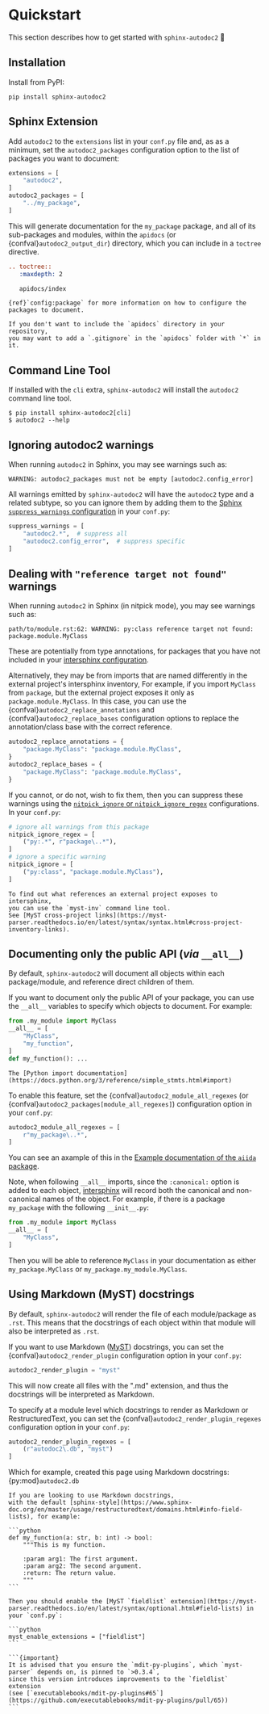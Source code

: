 # Quickstart

This section describes how to get started with `sphinx-autodoc2` 🎉

## Installation

Install from PyPI:

```{code-block} bash
pip install sphinx-autodoc2
```

## Sphinx Extension

Add `autodoc2` to the `extensions` list in your `conf.py` file and, as as a minimum, set the `autodoc2_packages` configuration option to the list of packages you want to document:

```python
extensions = [
    "autodoc2",
]
autodoc2_packages = [
    "../my_package",
]
```

This will generate documentation for the `my_package` package, and all of its sub-packages and modules, within the `apidocs` (or {confval}`autodoc2_output_dir`) directory,
which you can include in a `toctree` directive.

```restructuredtext
.. toctree::
   :maxdepth: 2

   apidocs/index
```

```{seealso}
{ref}`config:package` for more information on how to configure the packages to document.
```

```{tip}
If you don't want to include the `apidocs` directory in your repository,
you may want to add a `.gitignore` in the `apidocs` folder with `*` in it.
```

## Command Line Tool

If installed with the `cli` extra, `sphinx-autodoc2` will install the `autodoc2` command line tool.

```console
$ pip install sphinx-autodoc2[cli]
$ autodoc2 --help
```

## Ignoring autodoc2 warnings

When running `autodoc2` in Sphinx, you may see warnings such as:

```console
WARNING: autodoc2_packages must not be empty [autodoc2.config_error]
```

All warnings emitted by `sphinx-autodoc2` will have the `autodoc2` type and a related subtype, so you can ignore them by adding them to the
[Sphinx `suppress_warnings` configuration](https://www.sphinx-doc.org/en/master/usage/configuration.html#confval-suppress_warnings)
in your `conf.py`:

```python
suppress_warnings = [
    "autodoc2.*",  # suppress all
    "autodoc2.config_error",  # suppress specific
]
```

## Dealing with `"reference target not found"` warnings

When running `autodoc2` in Sphinx (in nitpick mode), you may see warnings such as:

```console
path/to/module.rst:62: WARNING: py:class reference target not found: package.module.MyClass
```

These are potentially from type annotations,
for packages that you have not included in your
[intersphinx configuration](https://www.sphinx-doc.org/en/master/usage/extensions/intersphinx.html).

Alternatively, they may be from imports that are named differently in the external project's intersphinx inventory,
For example, if you import `MyClass` from `package`,
but the external project exposes it only as `package.module.MyClass`.
In this case, you can use the {confval}`autodoc2_replace_annotations` and {confval}`autodoc2_replace_bases` configuration options to replace the annotation/class base with the correct reference.

```python
autodoc2_replace_annotations = {
    "package.MyClass": "package.module.MyClass",
}
autodoc2_replace_bases = {
    "package.MyClass": "package.module.MyClass",
}
```

If you cannot, or do not, wish to fix them,
then you can suppress these warnings using the
[`nitpick_ignore` or `nitpick_ignore_regex`](https://www.sphinx-doc.org/en/master/usage/configuration.html#confval-nitpick_ignore) configurations.
In your `conf.py`:

```python
# ignore all warnings from this package
nitpick_ignore_regex = [
    ("py:.*", r"package\..*"),
]
# ignore a specific warning
nitpick_ignore = [
    ("py:class", "package.module.MyClass"),
]
```

```{tip}
To find out what references an external project exposes to intersphinx,
you can use the `myst-inv` command line tool.
See [MyST cross-project links](https://myst-parser.readthedocs.io/en/latest/syntax/syntax.html#cross-project-inventory-links).
```

## Documenting only the public API (*via* `__all__`)

By default, `sphinx-autodoc2` will document all objects within each package/module, and reference direct children of them.

If you want to document only the public API of your package, you can use the `__all__` variables to specify which objects to document.
For example:

```python
from .my_module import MyClass
__all__ = [
    "MyClass",
    "my_function",
]
def my_function(): ...
```

```{seealso}
The [Python import documentation](https://docs.python.org/3/reference/simple_stmts.html#import)
```

To enable this feature, set the {confval}`autodoc2_module_all_regexes` (or {confval}`autodoc2_packages[module_all_regexes]`) configuration option in your `conf.py`:

```python
autodoc2_module_all_regexes = [
    r"my_package\..*",
]
```

You can see an axample of this in the [Example documentation of the `aiida` package](aiida).

Note, when following `__all__` imports,
since the `:canonical:` option is added to each object,
[intersphinx](https://www.sphinx-doc.org/en/master/usage/extensions/intersphinx.html)
will record both the canonical and non-canonical names of the object.
For example, if there is a package `my_package` with the following `__init__.py`:

```python
from .my_module import MyClass
__all__ = [
    "MyClass",
]
```

Then you will be able to reference `MyClass` in your documentation as either `my_package.MyClass` or `my_package.my_module.MyClass`.

## Using Markdown (MyST) docstrings

By default, `sphinx-autodoc2` will render the file of each module/package as `.rst`.
This means that the docstrings of each object within that module will also be interpreted as `.rst`.

If you want to use Markdown ([MyST](https://myst-parser.readthedocs.io)) docstrings, you can set the {confval}`autodoc2_render_plugin` configuration option in your `conf.py`:

```python
autodoc2_render_plugin = "myst"
```

This will now create all files with the ".md" extension, and thus the docstrings will be interpreted as Markdown.

To specify at a module level which docstrings to render as Markdown or RestructuredText, you can set the {confval}`autodoc2_render_plugin_regexes` configuration option in your `conf.py`:

```python
autodoc2_render_plugin_regexes = [
    (r"autodoc2\.db", "myst")
]
```

Which for example, created this page using Markdown docstrings: {py:mod}`autodoc2.db`

````{tip}
If you are looking to use Markdown docstrings,
with the default [sphinx-style](https://www.sphinx-doc.org/en/master/usage/restructuredtext/domains.html#info-field-lists), for example:

```python
def my_function(a: str, b: int) -> bool:
    """This is my function.

    :param arg1: The first argument.
    :param arg2: The second argument.
    :return: The return value.
    """
```

Then you should enable the [MyST `fieldlist` extension](https://myst-parser.readthedocs.io/en/latest/syntax/optional.html#field-lists) in your `conf.py`:

```python
myst_enable_extensions = ["fieldlist"]
```

```{important}
It is advised that you ensure the `mdit-py-plugins`, which `myst-parser` depends on, is pinned to `>0.3.4`,
since this version introduces improvements to the `fieldlist` extension
(see [`executablebooks/mdit-py-plugins#65`](https://github.com/executablebooks/mdit-py-plugins/pull/65))
```

````
